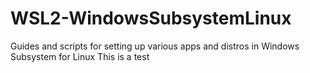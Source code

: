 # WSL2-WindowsSubsystemLinux
Guides and scripts for setting up various apps and distros in Windows Subsystem for Linux
This  is a test
